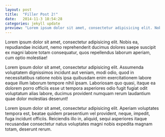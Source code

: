 ```yaml
---
layout: post
title:  "Filler Post 2!"
date:   2014-11-3 18:54:28
categories: jekyll update
preview: "Lorem ipsum dolor sit amet, consectetur adipisicing elit. Nobis ea, repudiandae incidunt, nemo reprehenderit ducimus dolores saepe suscipit ex magni labore totam consequatur, quos repellendus laborum aperiam, cum optio molestiae!"
---
```

Lorem ipsum dolor sit amet, consectetur adipisicing elit. Nobis ea, repudiandae incidunt, nemo reprehenderit ducimus dolores saepe suscipit ex magni labore totam consequatur, quos repellendus laborum aperiam, cum optio molestiae!

Lorem ipsum dolor sit amet, consectetur adipisicing elit. Assumenda voluptatem dignissimos incidunt aut veniam, modi odio, quod in necessitatibus ratione nobis ipsa quibusdam enim exercitationem labore eaque illum laborum tempore nihil ipsam. Laboriosam quo quasi, itaque ea dolorem porro officiis esse ut tempora asperiores odio fugit fugiat odit voluptatum alias labore, ducimus provident numquam rerum laudantium quae dolor molestias deserunt!

Lorem ipsum dolor sit amet, consectetur adipisicing elit. Aperiam voluptates tempora est, beatae quidem praesentium vel provident, neque, impedit, fuga incidunt officiis. Reiciendis illo in, aliquid, sequi asperiores itaque recusandae consectetur natus voluptates magni nobis expedita magnam totam, deserunt rerum.

